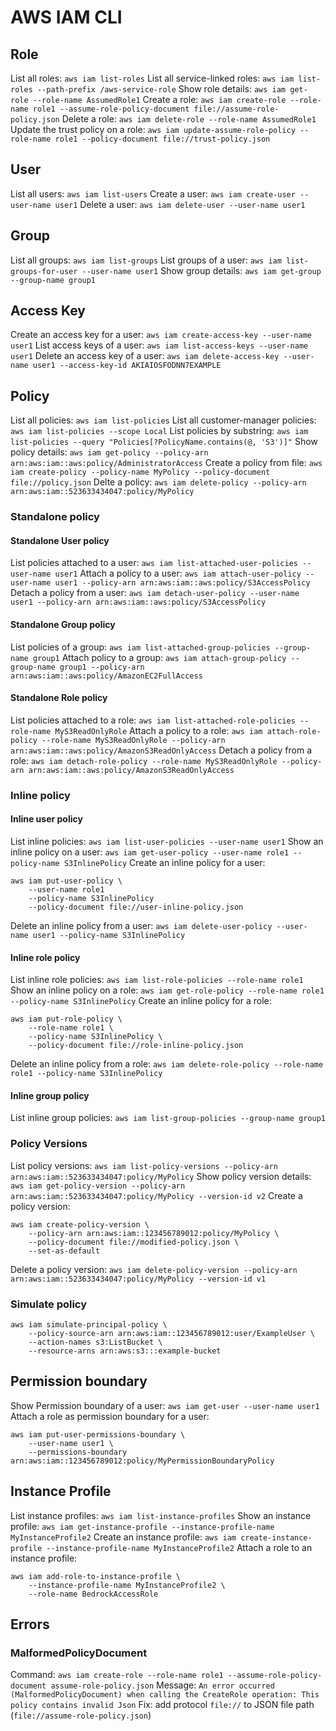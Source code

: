 # AWS IAM CLI

## Role
List all roles: `aws iam list-roles`
List all service-linked roles: `aws iam list-roles --path-prefix /aws-service-role`
Show role details: `aws iam get-role --role-name AssumedRole1`
Create a role: `aws iam create-role --role-name role1 --assume-role-policy-document file://assume-role-policy.json`
Delete a role: `aws iam delete-role --role-name AssumedRole1`
Update the trust policy on a role: `aws iam update-assume-role-policy --role-name role1 --policy-document file://trust-policy.json`

## User
List all users: `aws iam list-users`
Create a user: `aws iam create-user --user-name user1`
Delete a user: `aws iam delete-user --user-name user1`

## Group
List all groups: `aws iam list-groups`
List groups of a user: `aws iam list-groups-for-user --user-name user1`
Show group details: `aws iam get-group --group-name group1`

## Access Key
Create an access key for a user: `aws iam create-access-key --user-name user1`
List access keys of a user: `aws iam list-access-keys --user-name user1`
Delete an access key of a user: `aws iam delete-access-key --user-name user1 --access-key-id AKIAIOSFODNN7EXAMPLE`

## Policy
List all policies: `aws iam list-policies`
List all customer-manager policies: `aws iam list-policies --scope Local`
List policies by substring: `aws iam list-policies --query "Policies[?PolicyName.contains(@, 'S3')]"`
Show policy details: `aws iam get-policy --policy-arn arn:aws:iam::aws:policy/AdministratorAccess`
Create a policy from file: `aws iam create-policy --policy-name MyPolicy --policy-document file://policy.json`
Delte a policy: `aws iam delete-policy --policy-arn arn:aws:iam::523633434047:policy/MyPolicy`

### Standalone policy
#### Standalone User policy
List policies attached to a user: `aws iam list-attached-user-policies --user-name user1`
Attach a policy to a user: `aws iam attach-user-policy --user-name user1 --policy-arn arn:aws:iam::aws:policy/S3AccessPolicy`
Detach a policy from a user: `aws iam detach-user-policy --user-name user1 --policy-arn arn:aws:iam::aws:policy/S3AccessPolicy`

#### Standalone Group policy
List policies of a group: `aws iam list-attached-group-policies --group-name group1`
Attach policy to a group: `aws iam attach-group-policy --group-name group1 --policy-arn arn:aws:iam::aws:policy/AmazonEC2FullAccess`

#### Standalone Role policy
List policies attached to a role: `aws iam list-attached-role-policies --role-name MyS3ReadOnlyRole`
Attach a policy to a role: `aws iam attach-role-policy --role-name MyS3ReadOnlyRole --policy-arn arn:aws:iam::aws:policy/AmazonS3ReadOnlyAccess`
Detach a policy from a role: `aws iam detach-role-policy --role-name MyS3ReadOnlyRole --policy-arn arn:aws:iam::aws:policy/AmazonS3ReadOnlyAccess`

### Inline policy

#### Inline user policy
List inline policies: `aws iam list-user-policies --user-name user1`
Show an inline policy on a user: `aws iam get-user-policy --user-name role1 --policy-name S3InlinePolicy`
Create an inline policy for a user:
```shell
aws iam put-user-policy \
    --user-name role1 
    --policy-name S3InlinePolicy 
    --policy-document file://user-inline-policy.json
```
Delete an inline policy from a user: `aws iam delete-user-policy --user-name user1 --policy-name S3InlinePolicy`

#### Inline role policy
List inline role policies: `aws iam list-role-policies --role-name role1`
Show an inline policy on a role: `aws iam get-role-policy --role-name role1 --policy-name S3InlinePolicy`
Create an inline policy for a role:
```shell
aws iam put-role-policy \
    --role-name role1 \
    --policy-name S3InlinePolicy \
    --policy-document file://role-inline-policy.json
```
Delete an inline policy from a role: `aws iam delete-role-policy --role-name role1 --policy-name S3InlinePolicy`

#### Inline group policy
List inline group policies: `aws iam list-group-policies --group-name group1`

### Policy Versions
List policy versions: `aws iam list-policy-versions --policy-arn arn:aws:iam::523633434047:policy/MyPolicy`
Show policy version details: `aws iam get-policy-version --policy-arn arn:aws:iam::523633434047:policy/MyPolicy --version-id v2`
Create a policy version: 
```shell
aws iam create-policy-version \
    --policy-arn arn:aws:iam::123456789012:policy/MyPolicy \
    --policy-document file://modified-policy.json \
    --set-as-default
```
Delete a policy version: `aws iam delete-policy-version --policy-arn arn:aws:iam::523633434047:policy/MyPolicy --version-id v1`

### Simulate policy
```shell
aws iam simulate-principal-policy \
    --policy-source-arn arn:aws:iam::123456789012:user/ExampleUser \
    --action-names s3:ListBucket \
    --resource-arns arn:aws:s3:::example-bucket
```

## Permission boundary
Show Permission boundary of a user: `aws iam get-user --user-name user1`
Attach a role as permission boundary for a user:
```shell
aws iam put-user-permissions-boundary \
    --user-name user1 \
    --permissions-boundary arn:aws:iam::123456789012:policy/MyPermissionBoundaryPolicy
```

## Instance Profile
List instance profiles: `aws iam list-instance-profiles`
Show an instance profile: `aws iam get-instance-profile --instance-profile-name MyInstanceProfile2`
Create an instance profile: `aws iam create-instance-profile --instance-profile-name MyInstanceProfile2`
Attach a role to an instance profile: 
```shell
aws iam add-role-to-instance-profile \
    --instance-profile-name MyInstanceProfile2 \
    --role-name BedrockAccessRole
```

## Errors
### MalformedPolicyDocument
Command: `aws iam create-role --role-name role1 --assume-role-policy-document assume-role-policy.json`
Message: `An error occurred (MalformedPolicyDocument) when calling the CreateRole operation: This policy contains invalid Json`
Fix: add protocol `file://` to JSON file path (`file://assume-role-policy.json`)
